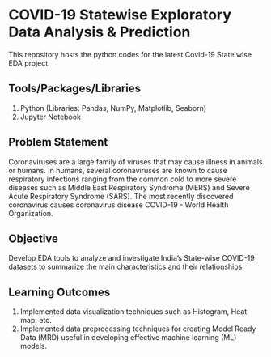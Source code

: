 # COVID-19 Statewise Exploratory Data Analysis & Prediction
This repository hosts the python codes for the latest Covid-19 State wise EDA project.

## Tools/Packages/Libraries
1. Python (Libraries: Pandas, NumPy, Matplotlib, Seaborn) 
2. Jupyter Notebook


##  Problem Statement
Coronaviruses are a large family of viruses that may cause illness in animals or humans. In humans, several coronaviruses are known to cause respiratory infections ranging from the common cold to more severe diseases such as Middle East Respiratory Syndrome (MERS) and Severe Acute Respiratory Syndrome (SARS). The most recently discovered coronavirus causes coronavirus disease COVID-19 - World Health Organization.

##  Objective
Develop EDA tools to analyze and investigate India’s State-wise COVID-19 datasets to summarize the main characteristics and their relationships. 

## Learning Outcomes 
1. Implemented data visualization techniques such as Histogram, Heat map, etc. 
2. Implemented data preprocessing techniques for creating Model Ready Data (MRD) useful in developing effective machine learning (ML) models. 

